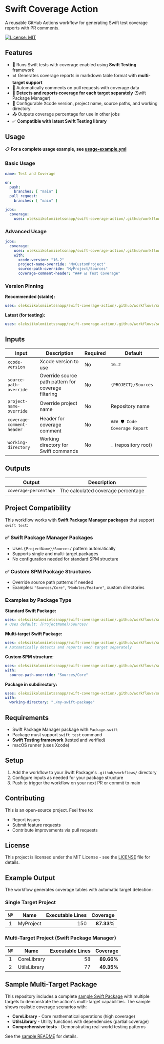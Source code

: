 # Swift Coverage Action

A reusable GitHub Actions workflow for generating Swift test coverage reports with PR comments.

[![License: MIT](https://img.shields.io/badge/License-MIT-yellow.svg)](https://opensource.org/licenses/MIT)

## Features

- 🧪 Runs Swift tests with coverage enabled using **Swift Testing** framework
- 📊 Generates coverage reports in markdown table format with **multi-target support**
- 💬 Automatically comments on pull requests with coverage data
- 🎯 **Detects and reports coverage for each target separately** (Swift Package Manager)
- 🔧 Configurable Xcode version, project name, source paths, and working directory
- 📤 Outputs coverage percentage for use in other jobs
- ✅ **Compatible with latest Swift Testing library**

## Usage

📋 **For a complete usage example, see [usage-example.yml](usage-example.yml)**

### Basic Usage

```yaml
name: Test and Coverage

on:
  push:
    branches: [ "main" ]
  pull_request:
    branches: [ "main" ]

jobs:
  coverage:
    uses: oleksiikolomiietssnapp/swift-coverage-action/.github/workflows/swift-coverage.yml@0.1.1
```

### Advanced Usage

```yaml
jobs:
  coverage:
    uses: oleksiikolomiietssnapp/swift-coverage-action/.github/workflows/swift-coverage.yml@0.1.1
    with:
      xcode-version: "16.2"
      project-name-override: "MyCustomProject"
      source-path-override: "MyProject/Sources"
      coverage-comment-header: "### 📊 Test Coverage"
```

### Version Pinning

**Recommended (stable):**
```yaml
uses: oleksiikolomiietssnapp/swift-coverage-action/.github/workflows/swift-coverage.yml@0.1.1
```

**Latest (for testing):**
```yaml
uses: oleksiikolomiietssnapp/swift-coverage-action/.github/workflows/swift-coverage.yml@main
```

## Inputs

| Input | Description | Required | Default |
|-------|-------------|----------|---------|
| `xcode-version` | Xcode version to use | No | `16.2` |
| `source-path-override` | Override source path pattern for coverage filtering | No | `{PROJECT}/Sources` |
| `project-name-override` | Override project name | No | Repository name |
| `coverage-comment-header` | Header for coverage comment | No | `### 🛡️ Code Coverage Report` |
| `working-directory` | Working directory for Swift commands | No | `.` (repository root) |

## Outputs

| Output | Description |
|--------|-------------|
| `coverage-percentage` | The calculated coverage percentage |

## Project Compatibility

This workflow works with **Swift Package Manager packages** that support `swift test`:

### ✅ Swift Package Manager Packages
- Uses `{ProjectName}/Sources/` pattern automatically
- Supports single and multi-target packages
- No configuration needed for standard SPM structure

### ✅ Custom SPM Package Structures
- Override source path patterns if needed
- Examples: `"Sources/Core"`, `"Modules/Feature"`, custom directories

### Examples by Package Type

**Standard Swift Package:**
```yaml
uses: oleksiikolomiietssnapp/swift-coverage-action/.github/workflows/swift-coverage.yml@0.1.1
# Uses default: {ProjectName}/Sources/
```

**Multi-target Swift Package:**
```yaml
uses: oleksiikolomiietssnapp/swift-coverage-action/.github/workflows/swift-coverage.yml@0.1.1
# Automatically detects and reports each target separately
```

**Custom SPM structure:**
```yaml
uses: oleksiikolomiietssnapp/swift-coverage-action/.github/workflows/swift-coverage.yml@0.1.1
with:
  source-path-override: "Sources/Core"
```

**Package in subdirectory:**
```yaml
uses: oleksiikolomiietssnapp/swift-coverage-action/.github/workflows/swift-coverage.yml@0.1.1
with:
  working-directory: "./my-swift-package"
```

## Requirements

- Swift Package Manager package with `Package.swift`
- Package must support `swift test` command
- **Swift Testing framework** (tested and verified)
- macOS runner (uses Xcode)

## Setup

1. Add the workflow to your Swift Package's `.github/workflows/` directory
2. Configure inputs as needed for your package structure
3. Push to trigger the workflow on your next PR or commit to main

## Contributing

This is an open-source project. Feel free to:
- Report issues
- Submit feature requests
- Contribute improvements via pull requests

## License

This project is licensed under the MIT License - see the [LICENSE](LICENSE) file for details.

## Example Output

The workflow generates coverage tables with automatic target detection:

### Single Target Project
|   №  | Name | Executable Lines | Coverage |
|:----:|------|-----------------:|---------:|
| 1 | MyProject | 150 | **87.33%** |

### Multi-Target Project (Swift Package Manager)
|   №  | Name | Executable Lines | Coverage |
|:----:|------|-----------------:|---------:|
| 1 | CoreLibrary | 58 | **89.66%** |
| 2 | UtilsLibrary | 77 | **49.35%** |

## Sample Multi-Target Package

This repository includes a complete [sample Swift Package](sample/) with multiple targets to demonstrate the action's multi-target capabilities. The sample shows realistic coverage scenarios with:

- **CoreLibrary** - Core mathematical operations (high coverage)
- **UtilsLibrary** - Utility functions with dependencies (partial coverage)
- **Comprehensive tests** - Demonstrating real-world testing patterns

See the [sample README](sample/README.md) for details.
